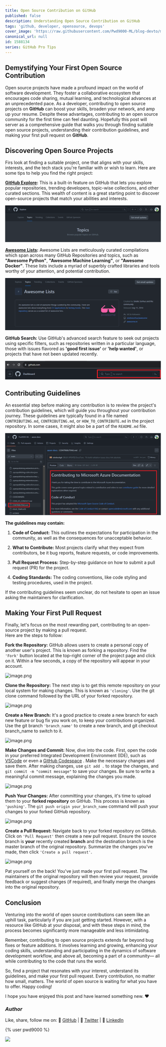 ```yaml
---
title: Open Source Contribution on GitHub
published: false
description: Understanding Open Source Contribution on GitHub
tags: 'github, developer, opensource, devops'
cover_image: 'https://raw.githubusercontent.com/Pwd9000-ML/blog-devto/main/posts/2023/GitHub-Opensource-Contribute/assets/main-gh-tips.png'
canonical_url: null
id: 1588134
series: GitHub Pro Tips
---
```


## Demystifying Your First Open Source Contribution

Open source projects have made a profound impact on the world of software development. They foster a collaborative ecosystem that encourages code sharing, mutual learning, and technological advances at an unprecedented pace. As a developer, contributing to open source projects on **GitHub** can boost your skills, broaden your network, and amp up your resume. Despite these advantages, contributing to an open source community for the first time can feel daunting. Hopefully this post will server as a comprehensive guide that walks you through finding suitable open source projects, understanding their contribution guidelines, and making your first pull request on **GitHub**.

## Discovering Open Source Projects

Firs look at finding a suitable project, one that aligns with your skills, interests, and the tech stack you're familiar with or wish to learn. Here are some tips to help you find the right project:

**[GitHub Explore](https://github.com/explore):** This is a built-in feature on GitHub that lets you explore popular repositories, trending developers, topic-wise collections, and other curated sections. This wealth of content is a great starting point to discover open-source projects that match your abilities and interests.

![image.png](https://raw.githubusercontent.com/Pwd9000-ML/blog-devto/main/posts/2023/GitHub-Opensource-Contribute/assets/explore.png)

**[Awesome Lists](https://github.com/topics/awesome):** Awesome Lists are meticulously curated compilations which span across many GitHub Repositories and topics, such as **"Awesome Python"**, **"Awesome Machine Learning"**, or **"Awesome Docker"**. These lists include a myriad of superbly crafted libraries and tools worthy of your attention, and potential contribution.

![image.png](https://raw.githubusercontent.com/Pwd9000-ML/blog-devto/main/posts/2023/GitHub-Opensource-Contribute/assets/awesome.png)

**GitHub Search:** Use GitHub's advanced search feature to seek out projects using specific filters, such as repositories written in a particular language, those with issues flavored as **'good first issue'** or **'help wanted'**, or projects that have not been updated recently.

![image.png](https://raw.githubusercontent.com/Pwd9000-ML/blog-devto/main/posts/2023/GitHub-Opensource-Contribute/assets/search.png)

## Contributing Guidelines

An essential step before making any contribution is to review the project's contribution guidelines, which will guide you throughout your contribution journey. These guidelines are typically found in a file named `CONTRIBUTING.md`, `CONTRIBUTING.md`, or `HOW_TO_CONTRIBUTE.md` in the project repository. In some cases, it might also be a part of the `README.md` file.  

![image.png](https://raw.githubusercontent.com/Pwd9000-ML/blog-devto/main/posts/2023/GitHub-Opensource-Contribute/assets/cont.png)

**The guidelines may contain:**

1. **Code of Conduct:** This outlines the expectations for participation in the community, as well as the consequences for unacceptable behavior.

2. **What to Contribute:** Most projects clarify what they expect from contributors, be it bug reports, feature requests, or code improvements.

3. **Pull Request Process:** Step-by-step guidance on how to submit a pull request (PR) for the project.

4. **Coding Standards:** The coding conventions, like code styling and testing procedures, used in the project.

If the contributing guidelines seem unclear, do not hesitate to open an issue asking the maintainers for clarification.

## Making Your First Pull Request

Finally, let's focus on the most rewarding part, contributing to an open-source project by making a pull request.  
Here are the steps to follow:

**Fork the Repository:** GitHub allows users to create a personal copy of another user's project. This is known as forking a repository. Find the `'Fork'` button located at the top-right corner of the project page and click on it. Within a few seconds, a copy of the repository will appear in your account.

![image.png]()

**Clone the Repository:** The next step is to get this remote repository on your local system for making changes. This is known as `'cloning'`. Use the git clone command followed by the URL of your forked repository.

![image.png]()

**Create a New Branch:** It's a good practice to create a new branch for each new feature or bug fix you work on, to keep your contributions organized. Use the git branch `'branch_name'` to create a new branch, and git checkout branch_name to switch to it.

![image.png]()

**Make Changes and Commit:** Now, dive into the code. First, open the code in your preferred Integrated Development Environment (IDE), such as [VSCode]() or even a [GitHub Codespace]() . Make the necessary changes and save them. After making changes, use `git add .` to stage the changes, and `git commit -m "commit message"` to save your changes. Be sure to write a meaningful commit message, explaining the changes you made.

![image.png]()

**Push Your Changes:** After committing your changes, it's time to upload them to your **forked repository** on GitHub. This process is known as `'pushing'`. The `git push origin your_branch_name` command will push your changes to your forked GitHub repository.

![image.png]()

**Create a Pull Request:** Navigate back to your forked repository on GitHub. Click on `'Pull Request'` then create a new pull request. Ensure the source branch is **your** recently created **branch** and the destination branch is the master branch of the original repository. Summarize the changes you've made, then click `'Create a pull request'`.

![image.png]()

Pat yourself on the back! You've just made your first pull request. The maintainers of the original repository will then review your request, provide feedback or suggest changes (if required), and finally merge the changes into the original repository.

## Conclusion

Venturing into the world of open source contributions can seem like an uphill task, particularly if you are just getting started. However, with a resource like GitHub at your disposal, and with these steps in mind, the process becomes significantly more manageable and less intimidating.

Remember, contributing to open source projects extends far beyond bug fixes or feature additions. It involves learning and growing, enhancing your coding skills, understanding and participating in the dynamics of software development workflow, and above all, becoming a part of a community— all while contributing to the code that runs the world.

So, find a project that resonates with your interest, understand its guidelines, and make your first pull request. Every contribution, no matter how small, matters. The world of open source is waiting for what you have to offer. Happy coding!

I hope you have enjoyed this post and have learned something new. :heart:

### _Author_

Like, share, follow me on: :octopus: [GitHub](https://github.com/Pwd9000-ML) | :penguin: [Twitter](https://twitter.com/pwd9000) | :space_invader: [LinkedIn](https://www.linkedin.com/in/marcel-l-61b0a96b/)

{% user pwd9000 %}

<a href="https://www.buymeacoffee.com/pwd9000"><img src="https://img.buymeacoffee.com/button-api/?text=Buy me a coffee&emoji=&slug=pwd9000&button_colour=FFDD00&font_colour=000000&font_family=Cookie&outline_colour=000000&coffee_colour=ffffff"></a>
